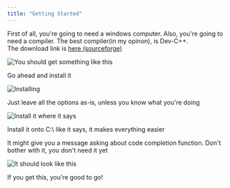 ```yaml
---
title: "Getting Started"
---
```


First of all, you're going to need a windows computer. Also, you're going to need a compiler. The best compiler(in my opinon), is Dev-C++.  
The download link is [here (sourceforge)](https://sourceforge.net/projects/dev-cpp/)

![You should get something like this](/images/cpp/download.jpg)

Go ahead and install it

![Installing](/images/cpp/install.jpg)

Just leave all the options as-is, unless you know what you're doing

![Install it where it says](/images/cpp/directory.jpg)

Install it onto C:\\ like it says, it makes everything easier

It might give you a message asking about code completion function. Don't bother with it, you don't need it yet

![It should look like this](/images/cpp/sucess.jpg)

If you get this, you're good to go!
